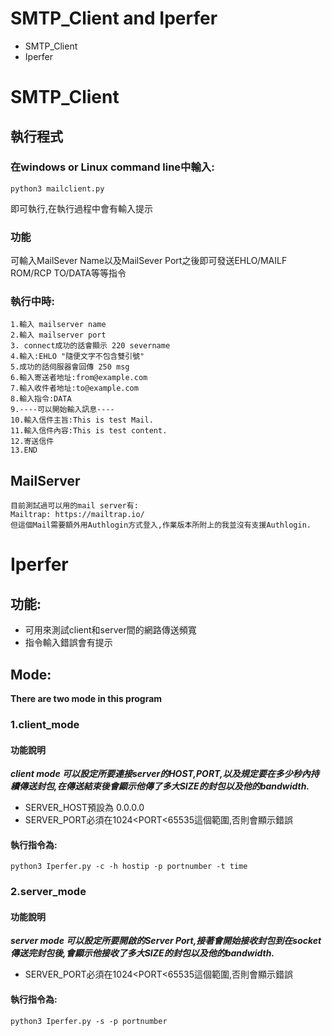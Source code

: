 # SMTP_Client and Iperfer
- SMTP_Client
- Iperfer

# SMTP_Client
## 執行程式
### 在windows or Linux command line中輸入:
    python3 mailclient.py
即可執行,在執行過程中會有輸入提示

### 功能
可輸入MailSever Name以及MailSever Port之後即可發送EHLO/MAILF ROM/RCP TO/DATA等等指令
### 執行中時:
    1.輸入 mailserver name
    2.輸入 mailserver port
    3. connect成功的話會顯示 220 severname
    4.輸入:EHLO "隨便文字不包含雙引號"
    5.成功的話伺服器會回傳 250 msg
    6.輸入寄送者地址:from@example.com
    7.輸入收件者地址:to@example.com
    8.輸入指令:DATA
    9.----可以開始輸入訊息----
    10.輸入信件主旨:This is test Mail.
    11.輸入信件內容:This is test content.
    12.寄送信件
    13.END
    
## MailServer
    目前測試過可以用的mail server有:
    Mailtrap: https://mailtrap.io/
    但這個Mail需要額外用Authlogin方式登入,作業版本所附上的我並沒有支援Authlogin.
    
# Iperfer
## 功能:
- 可用來測試client和server間的網路傳送頻寬
- 指令輸入錯誤會有提示
## Mode:
**There are two mode in this program**
### 1.client_mode
#### 功能說明
***client mode 可以設定所要連接server的HOST,PORT,以及規定要在多少秒內持續傳送封包,在傳送結束後會顯示他傳了多大SIZE的封包以及他的bandwidth.***
- SERVER_HOST預設為 0.0.0.0
- SERVER_PORT必須在1024<PORT<65535這個範圍,否則會顯示錯誤

#### 執行指令為:
    python3 Iperfer.py -c -h hostip -p portnumber -t time

### 2.server_mode
#### 功能說明
***server mode 可以設定所要開啟的Server Port,接著會開始接收封包到在socket傳送完封包後,會顯示他接收了多大SIZE的封包以及他的bandwidth.***
- SERVER_PORT必須在1024<PORT<65535這個範圍,否則會顯示錯誤

#### 執行指令為:
    python3 Iperfer.py -s -p portnumber
    
